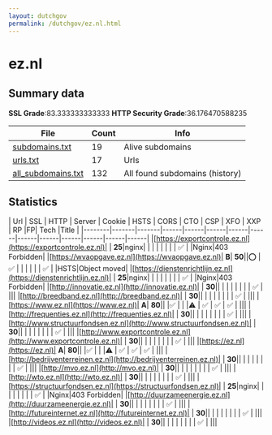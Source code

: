 ```yaml
---
layout: dutchgov
permalink: /dutchgov/ez.nl.html
---
```



# ez.nl
## Summary data


**SSL Grade**:83.333333333333
**HTTP Security Grade**:36.176470588235


| File       | Count | Info |
|------------|-------|------|
|[subdomains.txt](/data/ez.nl/subdomains.txt)|19|Alive subdomains|
|[urls.txt](/data/ez.nl/urls.txt)|17|Urls|
|[all_subdomains.txt](/data/ez.nl/all_subdomains.txt)|132|All found subdomains (history)|


## Statistics


| Url | SSL | HTTP | Server | Cookie | HSTS | CORS | CTO | CSP | XFO | XXP | RP |FP| Tech |Title |
|--------|-------|-------|------|------|------|------|------|------|------|------|------|------|------|
|[https://exportcontrole.ez.nl](https://exportcontrole.ez.nl)| | **25**|nginx| | | | | | | | :white_check_mark: | |Nginx|403 Forbidden|
|[https://wvaopgave.ez.nl](https://wvaopgave.ez.nl)| **B**| **50**||:o: |:white_check_mark: | | | | | | :white_check_mark: | |HSTS|Object moved|
|[https://dienstenrichtlijn.ez.nl](https://dienstenrichtlijn.ez.nl)| | **25**|nginx| | | | | | | | :white_check_mark: | |Nginx|403 Forbidden|
|[http://innovatie.ez.nl](http://innovatie.ez.nl)| | **30**|| | | | | | | | :white_check_mark: | |||
|[http://breedband.ez.nl](http://breedband.ez.nl)| | **30**|| | | | | | | | :white_check_mark: | |||
|[https://www.ez.nl](https://www.ez.nl)| **A**| **80**|| |:white_check_mark: | | |:warning: | :white_check_mark: | :white_check_mark: | :white_check_mark: | |||
|[http://frequenties.ez.nl](http://frequenties.ez.nl)| | **30**|| | | | | | | | :white_check_mark: | |||
|[http://www.structuurfondsen.ez.nl](http://www.structuurfondsen.ez.nl)| | **30**|| | | | | | | | :white_check_mark: | |||
|[http://www.exportcontrole.ez.nl](http://www.exportcontrole.ez.nl)| | **30**|| | | | | | | | :white_check_mark: | |||
|[https://ez.nl](https://ez.nl)| **A**| **80**|| |:white_check_mark: | | |:warning: | :white_check_mark: | :white_check_mark: | :white_check_mark: | |||
|[http://bedrijventerreinen.ez.nl](http://bedrijventerreinen.ez.nl)| | **30**|| | | | | | | | :white_check_mark: | |||
|[http://mvo.ez.nl](http://mvo.ez.nl)| | **30**|| | | | | | | | :white_check_mark: | |||
|[http://wto.ez.nl](http://wto.ez.nl)| | **30**|| | | | | | | | :white_check_mark: | |||
|[https://structuurfondsen.ez.nl](https://structuurfondsen.ez.nl)| | **25**|nginx| | | | | | | | :white_check_mark: | |Nginx|403 Forbidden|
|[http://duurzameenergie.ez.nl](http://duurzameenergie.ez.nl)| | **30**|| | | | | | | | :white_check_mark: | |||
|[http://futureinternet.ez.nl](http://futureinternet.ez.nl)| | **30**|| | | | | | | | :white_check_mark: | |||
|[http://videos.ez.nl](http://videos.ez.nl)| | **30**|| | | | | | | | :white_check_mark: | |||